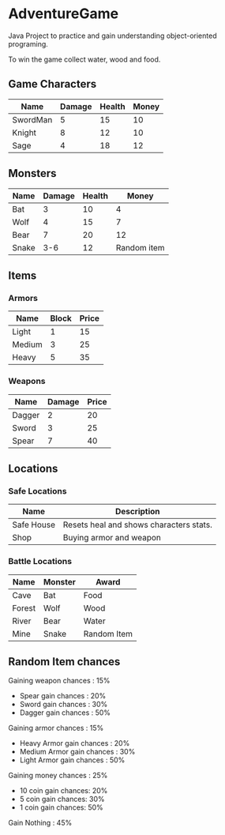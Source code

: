 # AdventureGame
Java Project to practice and gain understanding object-oriented programing.

To win the game collect water, wood and food.

 ## Game Characters
    
| Name     | Damage | Health | Money |
|----------|--------|--------|-------|
| SwordMan | 5      | 15     | 10    | 
| Knight   | 8      | 12     | 10    | 
| Sage     | 4      | 18     | 12    | 
    
## Monsters
    
| Name  | Damage | Health | Money       |
|-------|--------|--------|-------------|
| Bat   | 3      | 10     | 4           | 
| Wolf  | 4      | 15     | 7           | 
| Bear  | 7      | 20     | 12          | 
| Snake | 3-6    | 12     | Random item | 


## Items
 ### Armors
| Name   | Block | Price |
|--------|-------|-------|
| Light  | 1     | 15    |
| Medium | 3     | 25    |
| Heavy  | 5     | 35    |

### Weapons
| Name   | Damage | Price |
|--------|--------|-------|
| Dagger | 2      | 20    |
| Sword  | 3      | 25    |
| Spear  | 7      | 40    |


## Locations
### Safe Locations

| Name       | Description                             | 
|------------|-----------------------------------------|
| Safe House | Resets heal and shows characters stats. | 
| Shop       | Buying armor and weapon                 | 

### Battle Locations

| Name   | Monster | Award       |
|--------|---------|-------------|
| Cave   | Bat     | Food        |
| Forest | Wolf    | Wood        |
| River  | Bear    | Water       |
| Mine   | Snake   | Random Item |


Random Item chances
--
Gaining weapon chances : 15% 
- Spear gain chances : 20%
- Sword gain chances : 30%
- Dagger gain chances : 50%


Gaining armor chances : 15%
- Heavy Armor gain chances : 20%
- Medium Armor gain chances : 30%
- Light Armor gain chances : 50%

Gaining money chances : 25%
- 10 coin gain chances: 20%
- 5 coin gain chances: 30%
- 1 coin gain chances: 50%

Gain Nothing : 45%
